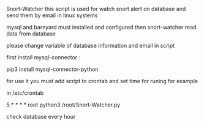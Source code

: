 Snort-Watcher
this script is used for watch snort alert on database and send them by email in linux systems

mysql and barnyard must installed and configured then snort-watcher read data from database

please change variable of database information and email in script

first install mysql-connector :

pip3 install mysql-connector-python

for use it you must add script to crontab and set time for runing for example

in /etc/crontab

5 * * * * root python3 /root/Snort-Watcher.py

check database every hour
